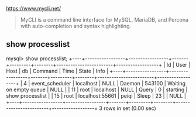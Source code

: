 https://www.mycli.net/

> MyCLI is a command line interface for MySQL, MariaDB, and Percona with auto-completion and syntax highlighting.

## show processlist
mysql> show processlist;
+----+-----------------+-----------------+-------+---------+--------+------------------------+------------------+
| Id | User            | Host            | db    | Command | Time   | State                  | Info             |
+----+-----------------+-----------------+-------+---------+--------+------------------------+------------------+
|  4 | event_scheduler | localhost       | NULL  | Daemon  | 543100 | Waiting on empty queue | NULL             |
| 11 | root            | localhost       | NULL  | Query   |      0 | starting               | show processlist |
| 15 | root            | localhost:55661 | peiqi | Sleep   |     23 |                        | NULL             |
+----+-----------------+-----------------+-------+---------+--------+------------------------+------------------+
3 rows in set (0.00 sec)
